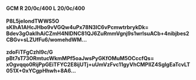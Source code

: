 #### GCM R 20/0c/400 L 20/0c/400
**P8L5jeIondTWWS5O**<br/>**sKIhA1AHcJHbo9vVGQw4uPx78N3lC6vPcmwtrbrykDk=**<br/>**Bdev3gOakIhAiCZmH4NIDNC81QJ6ZuRmmVgnj9s1wrlsuACb+4nibjbes2CBGv+sLZUfFu6/womehdWM...**<br/><br/>
**zdoFiTFgCzhl9c/G**<br/>**pBt7sT73ORmtucWkmMPf5oaJwsPyGKfOMuM5OCccfQs=**<br/>**xOgvqqo0RijPpGEiTFYC2E8ijUTj+uUmVzFvc11gyVhCMPIIZ4SglgEaTcvLT051X+0xYCgpHhwh+8A6...**